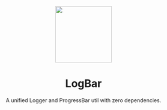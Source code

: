 <div align=center>

<image src="https://github.com/user-attachments/assets/03e77aef-1e56-4975-bde1-cff78a4facd2" width=150 height=150>
</image>
  <h1>LogBar</h1>

  A unified Logger and ProgressBar util with zero dependencies. 
</div>


